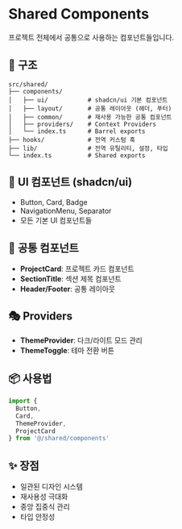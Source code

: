 # Shared Components

프로젝트 전체에서 공통으로 사용하는 컴포넌트들입니다.

## 📁 구조

```
src/shared/
├── components/
│   ├── ui/           # shadcn/ui 기본 컴포넌트
│   ├── layout/       # 공통 레이아웃 (헤더, 푸터)
│   ├── common/       # 재사용 가능한 공통 컴포넌트
│   ├── providers/    # Context Providers
│   └── index.ts      # Barrel exports
├── hooks/            # 전역 커스텀 훅
├── lib/              # 전역 유틸리티, 설정, 타입
└── index.ts          # Shared exports
```

## 🎨 UI 컴포넌트 (shadcn/ui)

- Button, Card, Badge
- NavigationMenu, Separator
- 모든 기본 UI 컴포넌트들

## 🔧 공통 컴포넌트

- **ProjectCard**: 프로젝트 카드 컴포넌트
- **SectionTitle**: 섹션 제목 컴포넌트
- **Header/Footer**: 공통 레이아웃

## 🎭 Providers

- **ThemeProvider**: 다크/라이트 모드 관리
- **ThemeToggle**: 테마 전환 버튼

## 📦 사용법

```typescript
import { 
  Button, 
  Card, 
  ThemeProvider,
  ProjectCard 
} from '@/shared/components'
```

## ✨ 장점

- 일관된 디자인 시스템
- 재사용성 극대화
- 중앙 집중식 관리
- 타입 안정성


